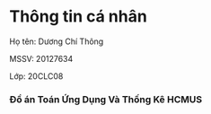 # **Thông tin cá nhân**
Họ tên: Dương Chí Thông

MSSV: 20127634

Lớp: 20CLC08

### Đồ án Toán Ứng Dụng Và Thống Kê HCMUS

